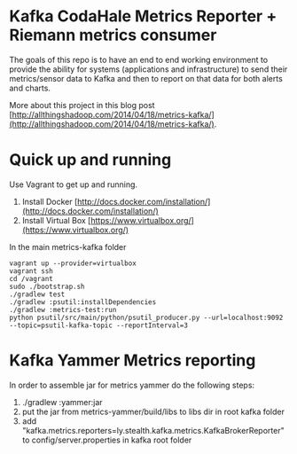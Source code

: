 Kafka CodaHale Metrics Reporter + Riemann metrics consumer
=============
The goals of this repo is to have an end to end working environment to provide the ability for systems (applications
and infrastructure) to send their metrics/sensor data to Kafka and then to report on that data for both alerts and charts.

More about this project in this blog post [http://allthingshadoop.com/2014/04/18/metrics-kafka/](http://allthingshadoop.com/2014/04/18/metrics-kafka/).

Quick up and running
====================

Use Vagrant to get up and running.

1) Install Docker [http://docs.docker.com/installation/](http://docs.docker.com/installation/)    
2) Install Virtual Box [https://www.virtualbox.org/](https://www.virtualbox.org/)

In the main metrics-kafka folder

    vagrant up --provider=virtualbox
    vagrant ssh
    cd /vagrant 
    sudo ./bootstrap.sh 
    ./gradlew test
    ./gradlew :psutil:installDependencies
    ./gradlew :metrics-test:run
    python psutil/src/main/python/psutil_producer.py --url=localhost:9092 --topic=psutil-kafka-topic --reportInterval=3


Kafka Yammer Metrics reporting
==============================

In order to assemble jar for metrics yammer do the following steps:    
1) ./gradlew :yammer:jar    
2) put the jar from metrics-yammer/build/libs to libs dir in root kafka folder    
3) add "kafka.metrics.reporters=ly.stealth.kafka.metrics.KafkaBrokerReporter" to config/server.properties in kafka root folder    